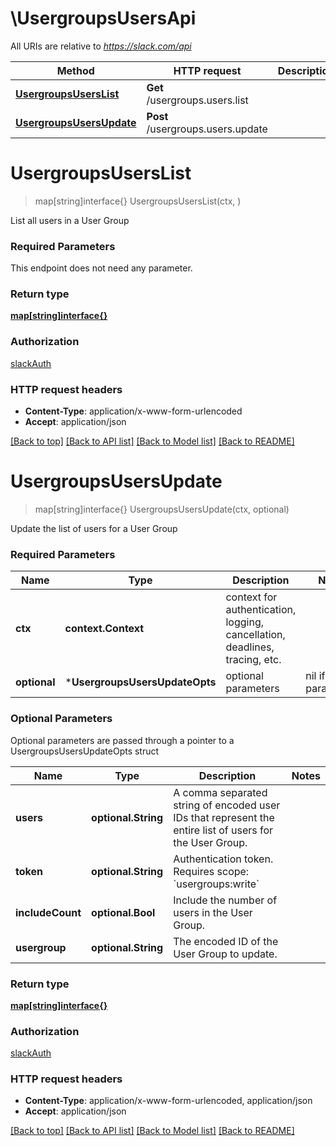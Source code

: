 # \UsergroupsUsersApi

All URIs are relative to *https://slack.com/api*

Method | HTTP request | Description
------------- | ------------- | -------------
[**UsergroupsUsersList**](UsergroupsUsersApi.md#UsergroupsUsersList) | **Get** /usergroups.users.list | 
[**UsergroupsUsersUpdate**](UsergroupsUsersApi.md#UsergroupsUsersUpdate) | **Post** /usergroups.users.update | 


# **UsergroupsUsersList**
> map[string]interface{} UsergroupsUsersList(ctx, )


List all users in a User Group

### Required Parameters
This endpoint does not need any parameter.

### Return type

[**map[string]interface{}**](interface{}.md)

### Authorization

[slackAuth](../README.md#slackAuth)

### HTTP request headers

 - **Content-Type**: application/x-www-form-urlencoded
 - **Accept**: application/json

[[Back to top]](#) [[Back to API list]](../README.md#documentation-for-api-endpoints) [[Back to Model list]](../README.md#documentation-for-models) [[Back to README]](../README.md)

# **UsergroupsUsersUpdate**
> map[string]interface{} UsergroupsUsersUpdate(ctx, optional)


Update the list of users for a User Group

### Required Parameters

Name | Type | Description  | Notes
------------- | ------------- | ------------- | -------------
 **ctx** | **context.Context** | context for authentication, logging, cancellation, deadlines, tracing, etc.
 **optional** | ***UsergroupsUsersUpdateOpts** | optional parameters | nil if no parameters

### Optional Parameters
Optional parameters are passed through a pointer to a UsergroupsUsersUpdateOpts struct

Name | Type | Description  | Notes
------------- | ------------- | ------------- | -------------
 **users** | **optional.String**| A comma separated string of encoded user IDs that represent the entire list of users for the User Group. | 
 **token** | **optional.String**| Authentication token. Requires scope: &#x60;usergroups:write&#x60; | 
 **includeCount** | **optional.Bool**| Include the number of users in the User Group. | 
 **usergroup** | **optional.String**| The encoded ID of the User Group to update. | 

### Return type

[**map[string]interface{}**](interface{}.md)

### Authorization

[slackAuth](../README.md#slackAuth)

### HTTP request headers

 - **Content-Type**: application/x-www-form-urlencoded, application/json
 - **Accept**: application/json

[[Back to top]](#) [[Back to API list]](../README.md#documentation-for-api-endpoints) [[Back to Model list]](../README.md#documentation-for-models) [[Back to README]](../README.md)

